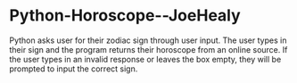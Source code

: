 # Python-Horoscope--JoeHealy
Python asks user for their zodiac sign through user input. The user types in their sign and the program returns their horoscope from an online source. If the user types in an invalid response or leaves the box empty, they will be prompted to input the correct sign.  
